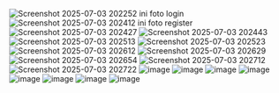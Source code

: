 ![Screenshot 2025-07-03 202252](https://github.com/user-attachments/assets/7d05f5de-b933-4c9f-bc98-0e6e5ea00683)
ini foto login
![Screenshot 2025-07-03 202412](https://github.com/user-attachments/assets/60826601-a519-47e4-8e9e-7763755a1aa0)
ini foto register
![Screenshot 2025-07-03 202427](https://github.com/user-attachments/assets/9b7f9d23-ce43-49b1-acfe-1f1d0c236351)
![Screenshot 2025-07-03 202443](https://github.com/user-attachments/assets/4c0d7162-21a8-4e5e-aa9a-013c72eefb17)
![Screenshot 2025-07-03 202513](https://github.com/user-attachments/assets/8e5ad452-5e0f-4cbf-92f0-dea77f628be4)
![Screenshot 2025-07-03 202523](https://github.com/user-attachments/assets/faf7d229-4de5-41b3-9ca3-e09d4980bb4e)
![Screenshot 2025-07-03 202612](https://github.com/user-attachments/assets/1372167a-6a60-4f61-90f6-31aaf726ed63)
![Screenshot 2025-07-03 202629](https://github.com/user-attachments/assets/ada0cdb2-554b-40d2-afa1-8948739ad701)
![Screenshot 2025-07-03 202654](https://github.com/user-attachments/assets/4aa6deba-3cf3-4d0b-90d8-d007cdb6e734)
![Screenshot 2025-07-03 202712](https://github.com/user-attachments/assets/e84198af-ce5d-45f6-a88d-41c40f56abdc)
![Screenshot 2025-07-03 202722](https://github.com/user-attachments/assets/07016ad1-172d-463f-babd-0b05cfdafcfd)
![image](https://github.com/user-attachments/assets/b36f5621-a879-43a3-b219-31ab259139c7)
![image](https://github.com/user-attachments/assets/439593ce-001c-4e59-aac6-406b0f877a1c)
![image](https://github.com/user-attachments/assets/b7f10acb-41a0-4b34-829c-46541f17a46f)
![image](https://github.com/user-attachments/assets/c209510b-6edd-4bb0-9f20-54e3bef496dc)
![image](https://github.com/user-attachments/assets/706a04fb-edae-463b-a884-3d3d2b772b2a)
![image](https://github.com/user-attachments/assets/6229a957-c0ed-4813-bd37-b8ac20ba6926)
![image](https://github.com/user-attachments/assets/568c46af-3dcb-46f1-8f2b-1d798673705c)
![image](https://github.com/user-attachments/assets/3c290cf7-5851-4ace-8c05-bb72113f2db4)

